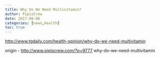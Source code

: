 ```yaml
---
title: Why Do We Need Multivitamin?
author: PipisCrew
date: 2017-08-08
categories: [news,health]
toc: true
---
```


http://www.tgdaily.com/health-opinion/why-do-we-need-multivitamin

origin - http://www.pipiscrew.com/?p=9777 why-do-we-need-multivitamin